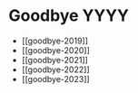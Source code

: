 # Goodbye YYYY

* [[goodbye-2019]]
* [[goodbye-2020]]
* [[goodbye-2021]]
* [[goodbye-2022]]
* [[goodbye-2023]]
